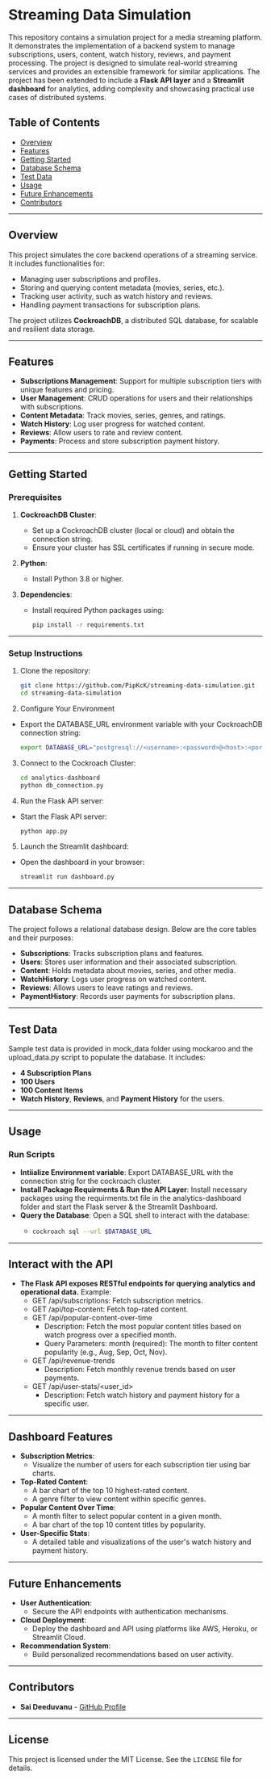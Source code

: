 # **Streaming Data Simulation**

This repository contains a simulation project for a media streaming platform. It demonstrates the implementation of a backend system to manage subscriptions, users, content, watch history, reviews, and payment processing. The project is designed to simulate real-world streaming services and provides an extensible framework for similar applications. The project has been extended to include a **Flask API layer** and a **Streamlit dashboard** for analytics, adding complexity and showcasing practical use cases of distributed systems.

## **Table of Contents**
- [Overview](#overview)
- [Features](#features)
- [Getting Started](#getting-started)
- [Database Schema](#database-schema)
- [Test Data](#test-data)
- [Usage](#usage)
- [Future Enhancements](#future-enhancements)
- [Contributors](#contributors)

---

## **Overview**

This project simulates the core backend operations of a streaming service. It includes functionalities for:
- Managing user subscriptions and profiles.
- Storing and querying content metadata (movies, series, etc.).
- Tracking user activity, such as watch history and reviews.
- Handling payment transactions for subscription plans.

The project utilizes **CockroachDB**, a distributed SQL database, for scalable and resilient data storage.

---

## **Features**

- **Subscriptions Management**: Support for multiple subscription tiers with unique features and pricing.
- **User Management**: CRUD operations for users and their relationships with subscriptions.
- **Content Metadata**: Track movies, series, genres, and ratings.
- **Watch History**: Log user progress for watched content.
- **Reviews**: Allow users to rate and review content.
- **Payments**: Process and store subscription payment history.

---

## **Getting Started**

### **Prerequisites**
1. **CockroachDB Cluster**:
   - Set up a CockroachDB cluster (local or cloud) and obtain the connection string.
   - Ensure your cluster has SSL certificates if running in secure mode.

2. **Python**:
   - Install Python 3.8 or higher.

3. **Dependencies**:
   - Install required Python packages using:
     ```bash
     pip install -r requirements.txt
     ```

---

### **Setup Instructions**
1. Clone the repository:
    ```bash
    git clone https://github.com/PipKcK/streaming-data-simulation.git
    cd streaming-data-simulation
    ```
2. Configure Your Environment
  - Export the DATABASE_URL environment variable with your CockroachDB connection string:
    ```bash
    export DATABASE_URL="postgresql://<username>:<password>@<host>:<port>/<database>?sslmode=verify-full"
    ```
3. Connect to the Cockroach Cluster:
    ```bash
    cd analytics-dashboard
    python db_connection.py 
    ```
4. Run the Flask API server:
  - Start the Flask API server:
    ```bash
    python app.py
    ```
5. Launch the Streamlit dashboard:
  - Open the dashboard in your browser:
    ```bash
    streamlit run dashboard.py
    ```

---

## **Database Schema**

The project follows a relational database design. Below are the core tables and their purposes:

- **Subscriptions**: Tracks subscription plans and features.
- **Users**: Stores user information and their associated subscription.
- **Content**: Holds metadata about movies, series, and other media.
- **WatchHistory**: Logs user progress on watched content.
- **Reviews**: Allows users to leave ratings and reviews.
- **PaymentHistory**: Records user payments for subscription plans.

---

## **Test Data**

Sample test data is provided in mock_data folder using mockaroo and the upload_data.py script to populate the database. It includes:
- **4 Subscription Plans**
- **100 Users**
- **100 Content Items**
- **Watch History**, **Reviews**, and **Payment History** for the users.

---

## **Usage**

### **Run Scripts**
- **Intiialize Environment variable**: Export DATABASE_URL with the connection strig for the cockroach cluster.
- **Install Package Requirments & Run the API Layer**: Install necessary packages using the requirments.txt file in the analytics-dashboard folder and start the Flask server & the Streamlit Dashboard.
- **Query the Database**: Open a SQL shell to interact with the database:
  - ```bash
    cockroach sql --url $DATABASE_URL
    ```

---

## **Interact with the API**

- **The Flask API exposes RESTful endpoints for querying analytics and operational data.**
  Example:
  - GET /api/subscriptions: Fetch subscription metrics.
  - GET /api/top-content: Fetch top-rated content.
  - GET /api/popular-content-over-time
    - Description: Fetch the most popular content titles based on watch progress over a specified month.
    - Query Parameters: month (required): The month to filter content popularity (e.g., Aug, Sep, Oct, Nov).
  - GET /api/revenue-trends
    - Description: Fetch monthly revenue trends based on user payments.
  - GET /api/user-stats/<user_id>
    - Description: Fetch watch history and payment history for a specific user.

---

## **Dashboard Features**

- **Subscription Metrics**:
    - Visualize the number of users for each subscription tier using bar charts.
- **Top-Rated Content**:
    - A bar chart of the top 10 highest-rated content.
    - A genre filter to view content within specific genres.
- **Popular Content Over Time**:
    - A month filter to select popular content in a given month.
    - A bar chart of the top 10 content titles by popularity.
- **User-Specific Stats**:
    - A detailed table and visualizations of the user's watch history and payment history.

---


## **Future Enhancements**

- **User Authentication**:
    - Secure the API endpoints with authentication mechanisms.
- **Cloud Deployment**:
    - Deploy the dashboard and API using platforms like AWS, Heroku, or Streamlit Cloud.
- **Recommendation System**:
    - Build personalized recommendations based on user activity.
---

## **Contributors**

- **Sai Deeduvanu** - [GitHub Profile](https://github.com/Sai-Krishna7)

---

## **License**

This project is licensed under the MIT License. See the `LICENSE` file for details.
